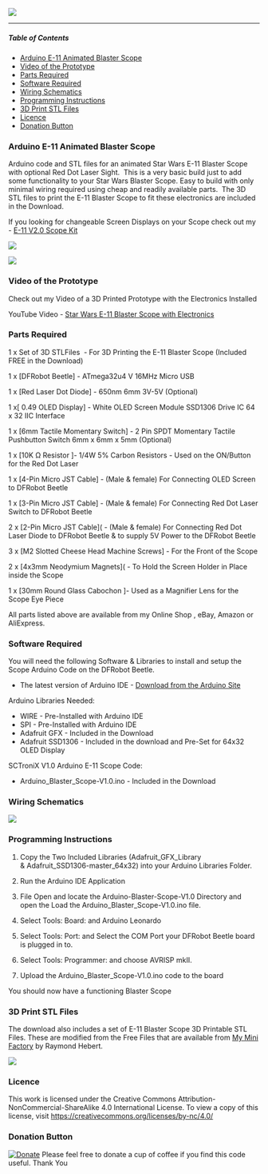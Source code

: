 ![](https://GalacticProps.co.uk/GitHub/Blaster_Scope/GitHub_Logo.jpg)


------------

##### *Table of Contents*
- [Arduino E-11 Animated Blaster Scope](#arduino-e-11-animated-blaster-scope)
- [Video of the Prototype](#video-of-the-prototype)
- [Parts Required](#parts-required)
- [Software Required](#software-required)
- [Wiring Schematics](#wiring-schematics)
- [Programming Instructions](#programming-instructions)
- [3D Print STL Files](#3d-print-stl-files)
- [Licence](#licence)
- [Donation Button](#donation-button)

### Arduino E-11 Animated Blaster Scope

Arduino code and STL files for an animated Star Wars E-11 Blaster Scope with optional Red Dot Laser Sight. 
This is a very basic build just to add some functionality to your Star Wars Blaster Scope.
Easy to build with only minimal wiring required using cheap and readily available parts. 
The 3D STL files to print the E-11 Blaster Scope to fit these electronics are included in the Download.

If you looking for changeable Screen Displays on your Scope check out my - [E-11 V2.0 Scope Kit](https://proptronix.co.uk/prop-electronics/e-11-v2-scope-add-on-kit "PropTroniX")

![](https://proptronix.co.uk/GitHub/Blaster_Scope/GitHub_Scope_1.png)

![](https://proptronix.co.uk/GitHub/Blaster_Scope/GitHub_Scope_2.png)

### Video of the Prototype

Check out my Video of a 3D Printed Prototype with the Electronics Installed

YouTube Video - [Star Wars E-11 Blaster Scope with Electronics](https://youtu.be/OtV69T4YZjw "Star Wars E-11 Blaster Scope with Electronics")


###  Parts Required

1 x Set of 3D STLFiles  - For 3D Printing the E-11 Blaster Scope (Included FREE in the Download)

1 x [DFRobot Beetle] - ATmega32u4 V 16MHz Micro USB 

1 x [Red Laser Dot Diode] - 650nm 6mm 3V-5V (Optional)

1 x[ 0.49 OLED Display] - White OLED Screen Module SSD1306 Drive IC 64 x 32 IIC Interface

1 x [6mm Tactile Momentary Switch] - 2 Pin SPDT Momentary Tactile Pushbutton Switch 6mm x 6mm x 5mm (Optional)

1 x [10K Ω Resistor ]- 1/4W 5% Carbon Resistors - Used on the ON/Button for the Red Dot Laser

1 x [4-Pin Micro JST Cable] - (Male & female) For Connecting OLED Screen to DFRobot Beetle

1 x [3-Pin Micro JST Cable] - (Male & female) For Connecting Red Dot Laser Switch to DFRobot Beetle

2 x [2-Pin Micro JST Cable]( - (Male & female) For Connecting Red Dot Laser Diode to DFRobot Beetle & to supply 5V Power to the DFRobot Beetle

3 x [M2 Slotted Cheese Head Machine Screws] - For the Front of the Scope

2 x [4x3mm Neodymium Magnets]( - To Hold the Screen Holder in Place inside the Scope

1 x [30mm Round Glass Cabochon ]- Used as a Magnifier Lens for the Scope Eye Piece

All parts listed above are available from my Online Shop , eBay, Amazon or AliExpress.


###  Software Required

You will need the following Software & Libraries to install and setup the Scope Arduino Code on the DFRobot Beetle.
- The latest version of Arduino IDE - [Download from the Arduino Site](https://www.arduino.cc/en/Main/Software "Download from the Arduino Site")

Arduino Libraries Needed:

- WIRE - Pre-Installed with Arduino IDE
- SPI - Pre-Installed with Arduino IDE
- Adafruit GFX - Included in the Download
- Adafruit SSD1306 - Included in the download and Pre-Set for 64x32 OLED Display

SCTroniX V1.0 Arduino E-11 Scope Code:

- Arduino_Blaster_Scope-V1.0.ino - Included in the Download

###  Wiring Schematics

![](https://proptronix.co.uk/GitHub/Blaster_Scope/GitHub_Scope_Wiring.png)

###  Programming Instructions

1. Copy the Two Included Libraries (Adafruit_GFX_Library & Adafruit_SSD1306-master_64x32) into your Arduino Libraries Folder.

2. Run the Arduino IDE Application

3. File Open and locate the Arduino-Blaster-Scope-V1.0 Directory and open the Load the Arduino_Blaster_Scope-V1.0.ino file.

4. Select Tools: Board: and Arduino Leonardo

5. Select Tools: Port: and Select the COM Port your DFRobot Beetle board is plugged in to.

6. Select Tools: Programmer: and choose AVRISP mkII.

7. Upload the Arduino_Blaster_Scope-V1.0.ino code to the board

You should now have a functioning Blaster Scope

### 3D Print STL Files
The download also includes a set of E-11 Blaster Scope 3D Printable STL Files. These are modified from the Free Files that are available from [My Mini Factory](https://www.myminifactory.com/object/3d-print-star-wars-storm-trooper-blastech-e-11-blaster-rifle-by-blaster-master-72283 "My Mini Factory") by Raymond Hebert.

![](https://proptronix.co.uk/GitHub/Blaster_Scope/GitHub_Scope_4.png)

###  Licence

This work is licensed under the Creative Commons Attribution-NonCommercial-ShareAlike 4.0 International License.
To view a copy of this license, visit https://creativecommons.org/licenses/by-nc/4.0/


### Donation Button
[![Donate](https://img.shields.io/badge/Donate-PayPal-green.svg)](https://www.paypal.com/donate/?hosted_button_id=PEK9F5JV4Q6NL) Please feel free to donate a cup of coffee if you find this code useful. Thank You

